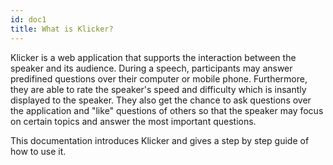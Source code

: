 ```yaml
---
id: doc1
title: What is Klicker?
---
```


Klicker is a web application that supports the interaction between the speaker and its
audience. During a speech, participants may answer predifined questions over their computer
or mobile phone. Furthermore, they are able to rate the speaker's speed and difficulty which
is insantly displayed to the speaker. They also get the chance to ask questions over the
application and "like" questions of others so that the speaker may focus on certain topics
and answer the most important questions.

This documentation introduces Klicker and gives a step by step guide of how to use it.
